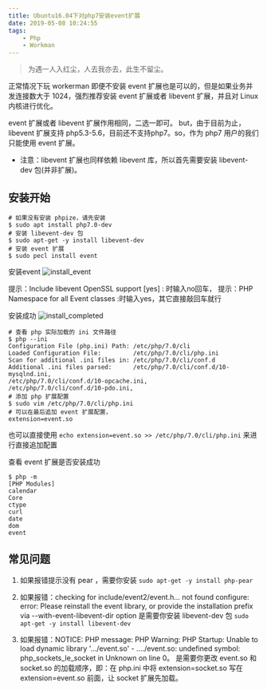 ```yaml
---
title: Ubuntu16.04下对php7安装event扩展
date: 2019-05-08 10:24:55
tags: 
    - Php
    - Workman
---
```


> 为遇一人入红尘，人去我亦去，此生不留尘。

正常情况下玩 workerman 即便不安装 event 扩展也是可以的，但是如果业务并发连接数大于 1024，强烈推荐安装 event 扩展或者  libevent 扩展，并且对 Linux 内核进行优化。

<!-- more  -->

event 扩展或者 libevent 扩展作用相同，二选一即可。
but，由于目前为止，libevent 扩展支持 php5.3-5.6，目前还不支持php7。so，作为 php7 用户的我们只能使用 event 扩展。

* 注意：libevent 扩展也同样依赖 libevent 库，所以首先需要安装 libevent-dev 包(并非扩展)。


## 安装开始

```
# 如果没有安装 phpize，请先安装
$ sudo apt install php7.0-dev
# 安装 libevent-dev 包
$ sudo apt-get -y install libevent-dev
# 安装 event 扩展
$ sudo pecl install event
```
安装event
![install_event](/img/201905/event/install_event.jpg)

提示：Include libevent OpenSSL support [yes] : 时输入no回车，
提示：PHP Namespace for all Event classes :时输入yes，其它直接敲回车就行

安装成功
![install_completed](/img/201905/event/event_completed.jpg)

```
# 查看 php 实际加载的 ini 文件路径
$ php --ini
Configuration File (php.ini) Path: /etc/php/7.0/cli
Loaded Configuration File:         /etc/php/7.0/cli/php.ini
Scan for additional .ini files in: /etc/php/7.0/cli/conf.d
Additional .ini files parsed:      /etc/php/7.0/cli/conf.d/10-mysqlnd.ini,
/etc/php/7.0/cli/conf.d/10-opcache.ini,
/etc/php/7.0/cli/conf.d/10-pdo.ini,
# 添加 php 扩展配置
$ sudo vim /etc/php/7.0/cli/php.ini
# 可以在最后追加 event 扩展配置， 
extension=event.so
```
也可以直接使用 `echo extension=event.so >> /etc/php/7.0/cli/php.ini` 来进行直接追加配置

查看 event 扩展是否安装成功
```
$ php -m
[PHP Modules]
calendar
Core
ctype
curl
date
dom
event
```

## 常见问题

1. 如果报错提示没有 pear ，需要你安装 `sudo apt-get -y install php-pear`

2. 如果报错：checking for include/event2/event.h... not found
configure: error: Please reinstall the event library, or provide the installation prefix via --with-event-libevent-dir option
是需要你安装 libevent-dev 包 `sudo apt-get -y install libevent-dev`

3. 如果报错：NOTICE: PHP message: PHP Warning: PHP Startup: Unable to load dynamic library '.../event.so' - ..../event.so: undefined symbol: php_sockets_le_socket in Unknown on line 0。 
是需要你更改 event.so 和 socket.so 的加载顺序，即：在 php.ini 中将 extension=socket.so 写在 extension=event.so 前面，让 socket 扩展先加载。


